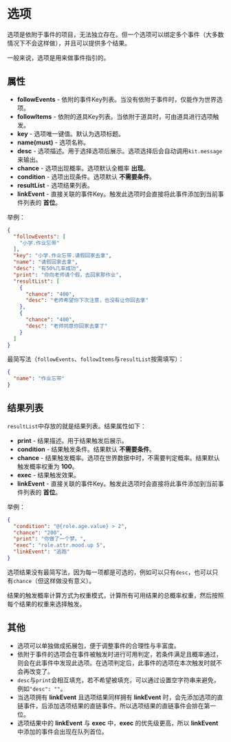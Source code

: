 # 选项

选项是依附于事件的项目，无法独立存在。但一个选项可以绑定多个事件（大多数情况下不会这样做），并且可以提供多个结果。

一般来说，选项是用来做事件指引的。

## 属性

- __followEvents__ - 依附的事件Key列表。当没有依附于事件时，仅能作为世界选项。
- __followItems__ - 依附的道具Key列表。当依附于道具时，可由道具进行选项触发。
- __key__ - 选项唯一键值。默认为选项标题。
- __name(must)__ - 选项名称。
- __desc__ - 选项描述。用于选择选项后展示。选项选择后会自动调用`kit.message`来输出。
- __chance__ - 选项出现概率。选项默认全概率 __出现__。
- __condition__ - 选项出现条件。选项默认 __不需要条件__。
- __resultList__ - 选项结果列表。
- __linkEvent__ - 直接关联的事件Key。触发此选项时会直接将此事件添加到当前事件列表的 __首位__。

举例：

```json
{
  "followEvents": [
    "小学.作业忘带"
  ],
  "key": "小学.作业忘带.请假回家去拿",
  "name": "请假回家去拿",
  "desc": "有50%几率成功",
  "print": "你向老师请个假，去回家那作业",
  "resultList": [
    {
      "chance": "400",
      "desc": "老师希望你下次注意，也没有让你回去拿"
    },
    {
      "chance": "400",
      "desc": "老师同意你回家去拿了"
    }
  ]
}
```

最简写法（`followEvents`、`followItems`与`resultList`按需填写）：

```json
{
  "name": "作业忘带"
}
```

## 结果列表

`resultList`中存放的就是结果列表。结果属性如下：

- __print__ - 结果描述。用于结果触发后展示。
- __condition__ - 结果触发条件。结果默认 __不需要条件__。
- __chance__ - 结果触发概率。选项在世界数据中时，不需要判定概率。结果默认触发概率权重为 __100__。
- __exec__ - 结果触发效果。
- __linkEvent__ - 直接关联的事件Key。触发此选项时会直接将此事件添加到当前事件列表的 __首位__。

举例：

```json
{
  "condition": "@{role.age.value} > 2",
  "chance": "200",
  "print": "你做了一个梦。",
  "exec": "role.attr.mood.up 5",
  "linkEvent": "逃跑"
}
```

选项结果没有最简写法，因为每一项都是可选的，例如可以只有`desc`，也可以只有`chance`（但这样做没有意义）。

结果的触发概率计算方式为权重模式，计算所有可用结果的总概率权重，然后按照每个结果的权重来选择触发。

## 其他

- 选项可以单独做成拓展包，便于调整事件的合理性与丰富度。
- 依附于事件的选项会在事件被触发时进行可用判定，若条件满足且概率通过，则会在此事件中发现此选项。在选项判定后，此事件的选项在本次触发时就不会再改变了。
- `desc`与`print`会相互填充，若不希望被填充，可以通过设置空字符串来避免，例如`"desc": ""`。
- 当选项拥有 __linkEvent__ 且选项结果同样拥有 __linkEvent__ 时，会先添加选项的直链事件，后添加选项结果的直链事件。所以选项结果的直链事件会排在第一位。
- 选项结果中的 __linkEvent__ 与 __exec__ 中，__exec__ 的优先级更高，所以 __linkEvent__ 中添加的事件会出现在队列首位。